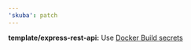 ```yaml
---
'skuba': patch
---
```


**template/express-rest-api:** Use [Docker Build secrets](https://docs.docker.com/develop/develop-images/build_enhancements/#new-docker-build-secret-information)
